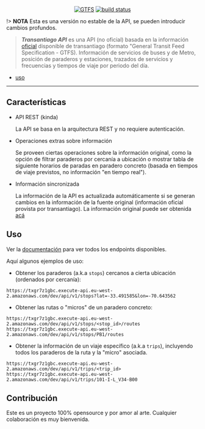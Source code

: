 <p align="center">
    <a href="#">
        <img src="https://txgr7z1gbc.execute-api.eu-west-2.amazonaws.com/dev/shields/gtfs_version"
            alt="GTFS"></a>
    <a href="#">
        <img src="https://txgr7z1gbc.execute-api.eu-west-2.amazonaws.com/dev/shields/fetched_at"
            alt="build status"></a>
</p>

!> **NOTA** Esta es una versión no estable de la API, se pueden introducir cambios profundos.

> ***Transantiago API*** es una API (no oficial) basada en la información [oficial](https://www.dtpm.cl/index.php/2013-04-24-14-10-40/gtfs-vigente) disponible de transantiago (formato "General Transit Feed Specification - GTFS). Información de servicios de buses y de Metro, posición de paraderos y estaciones, trazados de servicios y frecuencias y tiempos de viaje por periodo del día.

- [uso](#Uso)

---

## Características

- API REST (kinda)

  La API se basa en la arquitectura REST y no requiere autenticación.

- Operaciones extras sobre información

  Se proveen ciertas operaciones sobre la información original, como la opción de filtrar paraderos por cercanía a ubicación o mostrar tabla de siguiente horarios de paradas en paradero concreto (basada en tiempos de viaje previstos, no información "en tiempo real"). 

- Información sincronizada

  La información de la API es actualizada automáticamente si se generan cambios en la información de la fuente original (información oficial provista por transantiago). La información original puede ser obtenida [acá](https://www.dtpm.cl/index.php/2013-04-24-14-10-40/gtfs-vigente)

## Uso

Ver la [documentación](https://ignaciohermosilla.github.io/transantiago-api/#/api) para ver todos los endpoints disponibles. 

Aquí algunos ejemplos de uso:

- Obtener los paraderos (a.k.a `stops`) cercanos a cierta ubicación (ordenados por cercanía):

```
https://txgr7z1gbc.execute-api.eu-west-2.amazonaws.com/dev/api/v1/stops?lat=-33.491585&lon=-70.643562
```

- Obtener las rutas o "micros" de un paradero concreto:

```
https://txgr7z1gbc.execute-api.eu-west-2.amazonaws.com/dev/api/v1/stops/<stop_id>/routes
https://txgr7z1gbc.execute-api.eu-west-2.amazonaws.com/dev/api/v1/stops/PB1/routes
```

- Obtener la información de un viaje específico (a.k.a `trips`), incluyendo todos los paraderos de la ruta y la "micro" asociada.

```
https://txgr7z1gbc.execute-api.eu-west-2.amazonaws.com/dev/api/v1/trips/<trip_id>
https://txgr7z1gbc.execute-api.eu-west-2.amazonaws.com/dev/api/v1/trips/101-I-L_V34-B00
```

## Contribución

Este es un proyecto 100% opensource y por amor al arte. Cualquier colaboración es muy bienvenida.

